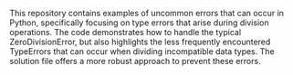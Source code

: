 This repository contains examples of uncommon errors that can occur in Python, specifically focusing on type errors that arise during division operations. The code demonstrates how to handle the typical ZeroDivisionError, but also highlights the less frequently encountered TypeErrors that can occur when dividing incompatible data types.  The solution file offers a more robust approach to prevent these errors.